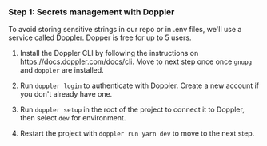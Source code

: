 ### Step 1: Secrets management with Doppler

To avoid storing sensitive strings in our repo or in .env files, we'll use a service called <a href="https://doppler.com" target="_blank">Doppler</a>. Dopper is free for up to 5 users.

1. Install the Doppler CLI by following the instructions on <a href="https://docs.doppler.com/docs/cli" target="_blank">https://docs.doppler.com/docs/cli</a>. Move to next step once once `gnupg` and `doppler` are installed.

2. Run `doppler login` to authenticate with Doppler. Create a new account if you don't already have one.

3. Run `doppler setup` in the root of the project to connect it to Doppler, then select `dev` for environment.

4. Restart the project with `doppler run yarn dev` to move to the next step.
